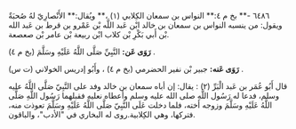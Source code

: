 ٦٤٨٦ -** بخ م ٤:** النواس بن سمعان الكِلابي (١) ،** ويُقال:** الأَنْصارِيّ لهُ صُحبَةٌ ويقول: من ينسبه النواس بن سمعان بن خالد ابْن عَبد اللَّه بْن عَمْرو بن قرط بن عَبد الله بْن أَبي بَكْرِ بْن كلاب ابْن ربيعة بْن عامر بْن صعصعة.

**رَوَى عَن:** النَّبِيِّ صَلَّى اللَّهُ عَلَيْهِ وسَلَّمَ (بخ م ٤) .

**رَوَى عَنه:** جبير بْن نفير الحضرمي (بخ م ٤) ، وأَبُو إدريس الخولاني (ت س) .

قال أَبُو عُمَر بن عَبد الْبَرِّ (٢) : يقال: إن أباه سمعان بن خالد وفد على النَّبِيّ صَلَّى اللَّهُ عليه وسلم، فدعا له رَسُول اللَّهِ صلى الله عليه وسلم وأعطاه نعليه فقبلهما رَسُول اللَّهِ صَلَّى اللَّهُ عَلَيْهِ وسَلَّمَ وزوجه أخته، فلما دخلت عَلَى النَّبِيّ صَلَّى اللَّهُ عَلَيْهِ وسَلَّمَ تعوذت منه، فتركها، وهي الكِلابية.روى له البخاري في "الأدب"، والباقون.